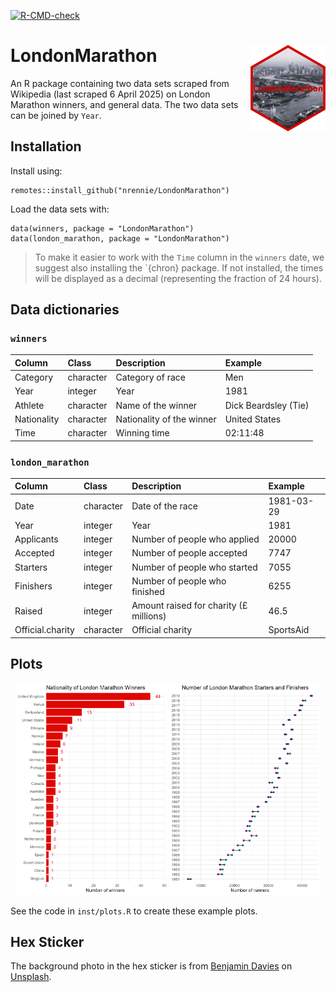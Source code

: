 <!-- badges: start -->
  [![R-CMD-check](https://github.com/nrennie/LondonMarathon/workflows/R-CMD-check/badge.svg)](https://github.com/nrennie/LondonMarathon/actions)
<!-- badges: end -->

# LondonMarathon <img src="man/figures/logo.png" align="right" width="120" />

An R package containing two data sets scraped from Wikipedia (last scraped 6 April 2025) on London Marathon winners, and general data. The two data sets can be joined by `Year`.

## Installation

Install using:

```
remotes::install_github("nrennie/LondonMarathon")
```
Load the data sets with:

```
data(winners, package = "LondonMarathon")
data(london_marathon, package = "LondonMarathon")
```

> To make it easier to work with the `Time` column in the `winners` date, we suggest also installing the `{chron} package. If not installed, the times will be displayed as a decimal (representing the fraction of 24 hours).

## Data dictionaries

### `winners`

|Column       |Class      |Description                |Example              |
|:------------|:----------|:--------------------------|:--------------------|
|Category     |character  |Category of race           |Men                  |
|Year         |integer    |Year                       |1981                 |
|Athlete      |character  |Name of the winner         |Dick Beardsley (Tie) |
|Nationality  |character  |Nationality of the winner  |United States        |
|Time         |character  |Winning time               |02:11:48             |


### `london_marathon`

|Column           |Class      |Description                                 |Example              |
|:----------------|:----------|:-------------------------------------------|:--------------------|
|Date             |character  |Date of the race                            |1981-03-29           |
|Year             |integer    |Year                                        |1981                 |
|Applicants       |integer    |Number of people who applied                |20000                |
|Accepted         |integer    |Number of people accepted                   |7747                 |
|Starters         |integer    |Number of people who started                |7055                 |
|Finishers        |integer    |Number of people who finished               |6255                 |
|Raised           |integer    |Amount raised for charity (£ millions)      |46.5                 |
|Official.charity |character  |Official charity                            |SportsAid            |

## Plots

<p align="center">
  <img src="inst/winners.png" width="48%">
  <img src="inst/london_marathon.png" width="48%">
</p>

See the code in `inst/plots.R` to create these example plots.

## Hex Sticker

The background photo in the hex sticker is from [Benjamin Davies](https://unsplash.com/@bendavisual) on [Unsplash](https://unsplash.com/photos/Oja2ty_9ZLM).
